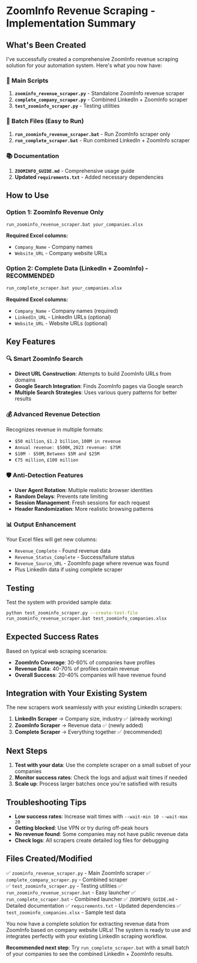 # ZoomInfo Revenue Scraping - Implementation Summary

## What's Been Created

I've successfully created a comprehensive ZoomInfo revenue scraping solution for your automation system. Here's what you now have:

### 🎯 Main Scripts

1. **`zoominfo_revenue_scraper.py`** - Standalone ZoomInfo revenue scraper
2. **`complete_company_scraper.py`** - Combined LinkedIn + ZoomInfo scraper  
3. **`test_zoominfo_scraper.py`** - Testing utilities

### 🚀 Batch Files (Easy to Run)

1. **`run_zoominfo_revenue_scraper.bat`** - Run ZoomInfo scraper only
2. **`run_complete_scraper.bat`** - Run combined LinkedIn + ZoomInfo scraper

### 📚 Documentation

1. **`ZOOMINFO_GUIDE.md`** - Comprehensive usage guide
2. **Updated `requirements.txt`** - Added necessary dependencies

## How to Use

### Option 1: ZoomInfo Revenue Only
```bash
run_zoominfo_revenue_scraper.bat your_companies.xlsx
```
**Required Excel columns:**
- `Company_Name` - Company names
- `Website_URL` - Company website URLs

### Option 2: Complete Data (LinkedIn + ZoomInfo) - RECOMMENDED
```bash
run_complete_scraper.bat your_companies.xlsx
```
**Required Excel columns:**
- `Company_Name` - Company names (required)
- `LinkedIn_URL` - LinkedIn URLs (optional)
- `Website_URL` - Website URLs (optional)

## Key Features

### 🔍 Smart ZoomInfo Search
- **Direct URL Construction**: Attempts to build ZoomInfo URLs from domains
- **Google Search Integration**: Finds ZoomInfo pages via Google search
- **Multiple Search Strategies**: Uses various query patterns for better results

### 💰 Advanced Revenue Detection
Recognizes revenue in multiple formats:
- `$50 million`, `$1.2 billion`, `100M in revenue`
- `Annual revenue: $500K`, `2023 revenue: $75M`
- `$10M - $50M`, `Between $5M and $25M`
- `€75 million`, `£100 million`

### 🛡️ Anti-Detection Features
- **User Agent Rotation**: Multiple realistic browser identities
- **Random Delays**: Prevents rate limiting
- **Session Management**: Fresh sessions for each request
- **Header Randomization**: More realistic browsing patterns

### 📊 Output Enhancement
Your Excel files will get new columns:
- `Revenue_Complete` - Found revenue data
- `Revenue_Status_Complete` - Success/failure status
- `Revenue_Source_URL` - ZoomInfo page where revenue was found
- Plus LinkedIn data if using complete scraper

## Testing

Test the system with provided sample data:
```bash
python test_zoominfo_scraper.py --create-test-file
run_zoominfo_revenue_scraper.bat test_zoominfo_companies.xlsx
```

## Expected Success Rates

Based on typical web scraping scenarios:
- **ZoomInfo Coverage**: 30-60% of companies have profiles
- **Revenue Data**: 40-70% of profiles contain revenue
- **Overall Success**: 20-40% companies will have revenue found

## Integration with Your Existing System

The new scrapers work seamlessly with your existing LinkedIn scrapers:

1. **LinkedIn Scraper** → Company size, industry ✅ (already working)
2. **ZoomInfo Scraper** → Revenue data ✅ (newly added)
3. **Complete Scraper** → Everything together ✅ (recommended)

## Next Steps

1. **Test with your data**: Use the complete scraper on a small subset of your companies
2. **Monitor success rates**: Check the logs and adjust wait times if needed
3. **Scale up**: Process larger batches once you're satisfied with results

## Troubleshooting Tips

- **Low success rates**: Increase wait times with `--wait-min 10 --wait-max 20`
- **Getting blocked**: Use VPN or try during off-peak hours
- **No revenue found**: Some companies may not have public revenue data
- **Check logs**: All scrapers create detailed log files for debugging

## Files Created/Modified

✅ `zoominfo_revenue_scraper.py` - Main ZoomInfo scraper
✅ `complete_company_scraper.py` - Combined scraper  
✅ `test_zoominfo_scraper.py` - Testing utilities
✅ `run_zoominfo_revenue_scraper.bat` - Easy launcher
✅ `run_complete_scraper.bat` - Combined launcher
✅ `ZOOMINFO_GUIDE.md` - Detailed documentation
✅ `requirements.txt` - Updated dependencies
✅ `test_zoominfo_companies.xlsx` - Sample test data

You now have a complete solution for extracting revenue data from ZoomInfo based on company website URLs! The system is ready to use and integrates perfectly with your existing LinkedIn scraping workflow.

**Recommended next step**: Try `run_complete_scraper.bat` with a small batch of your companies to see the combined LinkedIn + ZoomInfo results.